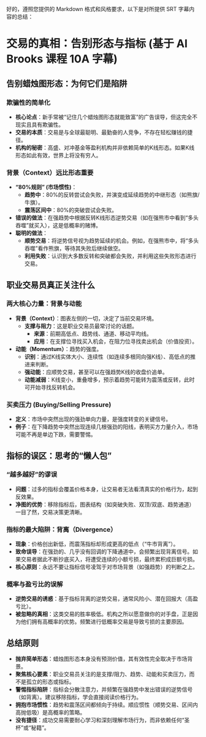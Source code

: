 好的，遵照您提供的 Markdown 格式和风格要求，以下是对所提供 SRT 字幕内容的总结：

# 交易的真相：告别形态与指标 (基于 Al Brooks 课程 10A 字幕)

## 告别蜡烛图形态：为何它们是陷阱

### 欺骗性的简单化
-   **核心论点**：新手常被“记住几个蜡烛图形态就能致富”的广告误导，但这完全不现实且具有欺骗性。
-   **交易的本质**：交易是与全球最聪明、最勤奋的人竞争，不存在轻松赚钱的捷径。
-   **机构的秘密**：高盛、对冲基金等盈利机构并非依赖简单的K线形态。如果K线形态如此有效，世界上将没有穷人。

### 背景（Context）远比形态重要
-   **“80%规则” (市场惯性)**：
    -   **趋势中**：80%的反转尝试会失败，并演变成延续趋势的中继形态（如熊旗/牛旗）。
    -   **震荡区间中**：80%的突破尝试会失败。
-   **错误的做法**：在强趋势中根据反转K线形态逆势交易（如在强熊市中看到“多头吞噬”就买入），这是低概率的赌博。
-   **聪明的做法**：
    -   **顺势交易**：将逆势信号视为趋势延续的机会。例如，在强熊市中，将“多头吞噬”看作熊旗，等待其失败后继续做空。
    -   **利用失败**：认识到大多数反转和突破都会失败，并利用这些失败形态进行交易。

## 职业交易员真正关注什么

### 两大核心力量：背景与动能
-   **背景（Context）**：图表左侧的一切，决定了当前交易环境。
    -   **支撑与阻力**：这是职业交易员最常讨论的话题。
        -   **来源**：前期高低点、趋势线、通道、移动平均线。
        -   **应用**：在支撑位寻找买入机会，在阻力位寻找卖出机会（价值投资）。
-   **动能（Momentum）**：趋势的强度。
    -   **识别**：通过K线实体大小、连续性（如连续多根同向强K线）、高低点的推进来判断。
    -   **强动能**：应顺势交易，甚至可以在强趋势K线的收盘价追单。
    -   **动能减弱**：K线变小，重叠增多，预示着趋势可能转为震荡或反转，此时可开始寻找反转机会。

### 买卖压力 (Buying/Selling Pressure)
-   **定义**：市场中突然出现的强劲单向力量，是强度转变的关键信号。
-   **例子**：在下降趋势中突然出现连续几根强劲的阳线，表明买方力量介入，市场可能不再是单边下跌，需要警惕。

## 指标的误区：思考的“懒人包”

### “越多越好”的谬误
-   **问题**：过多的指标会覆盖价格本身，让交易者无法看清真实的价格行为，起到反效果。
-   **净图的优势**：移除指标后，图表结构（如突破失败、双顶/双底、趋势通道）一目了然，交易决策更清晰。

### 指标的最大陷阱：背离（Divergence）
-   **现象**：价格创出新低，而震荡指标却形成更高的低点（“牛市背离”）。
-   **致命误导**：在强劲的、几乎没有回调的下降通道中，会频繁出现背离信号。如果交易者据此不断抄底买入，将遭受连续的小额亏损，最终累积成巨额亏损。
-   **核心原则**：永远不要让指标信号凌驾于对市场背景（如强趋势）的判断之上。

### 概率与盈亏比的误解
-   **逆势交易的诱惑**：基于指标背离的逆势交易，通常风险小、潜在回报大（高盈亏比）。
-   **被忽略的真相**：这类交易的胜率极低。机构之所以愿意做你的对手盘，正是因为他们拥有高概率的优势。频繁进行低概率交易是导致亏损的主要原因。

## 总结原则
-   **抛弃简单形态**：蜡烛图形态本身没有预测价值，其有效性完全取决于市场背景。
-   **聚焦核心要素**：职业交易员关注的是支撑/阻力、趋势、动能和买卖压力，而不是孤立的形态或指标。
-   **警惕指标陷阱**：指标会分散注意力，并频繁在强趋势中发出错误的逆势信号（如背离）。建议移除指标，学会直接阅读价格行为。
-   **拥抱市场惯性**：趋势和震荡区间都倾向于持续。顺应惯性（顺势交易、区间内高抛低吸）是高概率的策略。
-   **没有捷径**：成功交易需要耐心学习和深刻理解市场行为，而非依赖任何“圣杯”或“秘籍”。